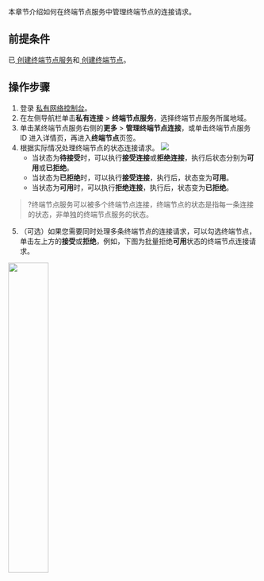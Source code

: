 本章节介绍如何在终端节点服务中管理终端节点的连接请求。


## 前提条件
已[ 创建终端节点服务](https://cloud.tencent.com/document/product/1451/57404)和[ 创建终端节点](https://cloud.tencent.com/document/product/1451/57397)。

## 操作步骤
1. 登录 [私有网络控制台](https://console.cloud.tencent.com/vpc/vpc?rid=16)。
2. 在左侧导航栏单击**私有连接** > **终端节点服务**，选择终端节点服务所属地域。
3. 单击某终端节点服务右侧的**更多** > **管理终端节点连接**，或单击终端节点服务 ID 进入详情页，再进入**终端节点**页签。
4. 根据实际情况处理终端节点的状态连接请求。
![](https://main.qcloudimg.com/raw/e66cdd89c02117d4c969eb38a5c65019.png)
   + 当状态为**待接受**时，可以执行**接受连接**或**拒绝连接**，执行后状态分别为**可用**或**已拒绝**。
   + 当状态为**已拒绝**时，可以执行**接受连接**，执行后，状态变为**可用**。
   + 当状态为**可用**时，可以执行**拒绝连接**，执行后，状态变为**已拒绝**。
>?终端节点服务可以被多个终端节点连接，终端节点的状态是指每一条连接的状态，非单独的终端节点服务的状态。
>
5. （可选）如果您需要同时处理多条终端节点的连接请求，可以勾选终端节点，单击左上方的**接受**或**拒绝**，例如，下图为批量拒绝**可用**状态的终端节点连接请求。<p>
<img src="https://main.qcloudimg.com/raw/edfbe91eac69fa253957054ae9224f1b.png" width="40%" />
		
  
